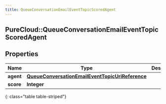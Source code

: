 ```yaml
---
title: QueueConversationEmailEventTopicScoredAgent
---
```

## PureCloud::QueueConversationEmailEventTopicScoredAgent

## Properties

|Name | Type | Description | Notes|
|------------ | ------------- | ------------- | -------------|
| **agent** | [**QueueConversationEmailEventTopicUriReference**](QueueConversationEmailEventTopicUriReference.html) |  | [optional] |
| **score** | **Integer** |  | [optional] |
{: class="table table-striped"}


